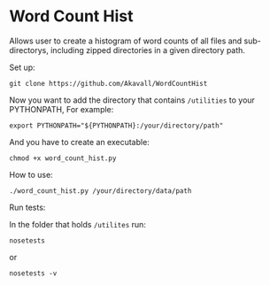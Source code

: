# Word Count Hist

Allows user to create a histogram of word counts of all files and sub-directorys, including zipped directories in a given directory path.

Set up:

```
git clone https://github.com/Akavall/WordCountHist
```

Now you want to add the directory that contains `/utilities` to your PYTHONPATH,
For example:

```
export PYTHONPATH="${PYTHONPATH}:/your/directory/path"
```

And you have to create an executable:

```
chmod +x word_count_hist.py
```

How to use:

```
./word_count_hist.py /your/directory/data/path
```

Run tests:

In the folder that holds `/utilites` run:

```
nosetests
```

or 

```
nosetests -v
```
